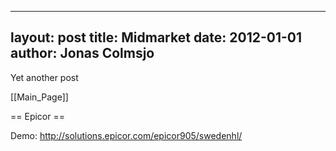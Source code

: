 
---
layout: post
title: Midmarket
date: 2012-01-01
author: Jonas Colmsjo
---

Yet another post





[[Main_Page]]



== Epicor ==

Demo: http://solutions.epicor.com/epicor905/swedenhl/
